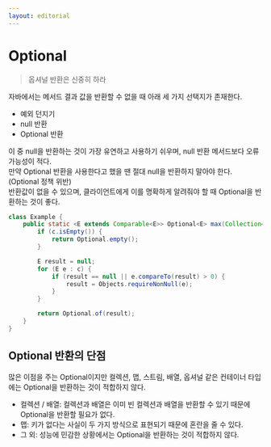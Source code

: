 ```yaml
---
layout: editorial
---
```


# Optional

> 옵셔널 반환은 신중히 하라

자바에서는 메서드 결과 값을 반환할 수 없을 때 아래 세 가지 선택지가 존재한다.

- 예외 던지기
- null 반환
- Optional 반환

이 중 null을 반환하는 것이 가장 유연하고 사용하기 쉬우며, null 반환 메서드보다 오류 가능성이 적다.  
만약 Optional 반환을 사용한다고 했을 땐 절대 null을 반환하지 말아야 한다.(Optional 정책 위반)  
반환값이 없을 수 있으며, 클라이언트에게 이를 명확하게 알려줘야 할 때 Optional을 반환하는 것이 좋다.

```java
class Example {
    public static <E extends Comparable<E>> Optional<E> max(Collection<E> c) {
        if (c.isEmpty()) {
            return Optional.empty();
        }

        E result = null;
        for (E e : c) {
            if (result == null || e.compareTo(result) > 0) {
                result = Objects.requireNonNull(e);
            }
        }

        return Optional.of(result);
    }
}
```

## Optional 반환의 단점

많은 이점을 주는 Optional이지만 컬렉션, 맵, 스트림, 배열, 옵셔널 같은 컨테이너 타입에는 Optional을 반환하는 것이 적합하지 않다.

- 컬렉션 / 배열: 컬렉션과 배열은 이미 빈 컬렉션과 배열을 반환할 수 있기 때문에 Optional을 반환할 필요가 없다.
- 맵: 키가 없다는 사실이 두 가지 방식으로 표현되기 때문에 혼란을 줄 수 있다.
- 그 외: 성능에 민감한 상황에서는 Optional을 반환하는 것이 적합하지 않다.
